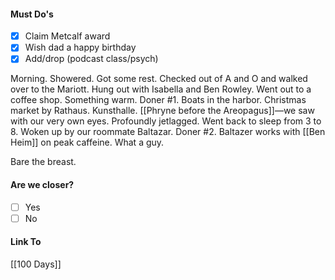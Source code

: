 #### Must Do's
- [x] Claim Metcalf award
- [x] Wish dad a happy birthday
- [x] Add/drop (podcast class/psych)

Morning. Showered. Got some rest. Checked out of A and O and walked over to the Mariott. Hung out with Isabella and Ben Rowley. Went out to a coffee shop. Something warm. Doner #1. Boats in the harbor. Christmas market by Rathaus. Kunsthalle. [[Phryne before the Areopagus]]—we saw with our very own eyes. Profoundly jetlagged. Went back to sleep from 3 to 8. Woken up by our roommate Baltazar. Doner #2. Baltazer works with [[Ben Heim]] on peak caffeine. What a guy. 

Bare the breast.
#### Are we closer?
- [ ] Yes
- [ ] No
#### Link To
[[100 Days]]
